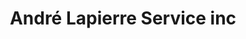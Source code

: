 ---
title: "André Lapierre Service inc"
url: /sherbrooke/andre-lapierre-service-inc/
shop: hardware
---